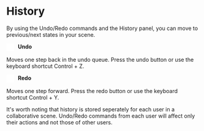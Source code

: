# History

By using the Undo/Redo commands and the History panel, you can move to previous/next states in your scene.

<img src="/assets/icons/undo.png" alt="undo" width="20" style="vertical-align:middle; margin-right:6px;"> **Undo**

Moves one step back in the undo queue. Press the undo button or use the keyboard shortcut Control + Z. 

<img src="/assets/icons/redo.png" alt="redo" width="20" style="vertical-align:middle; margin-right:6px;"> **Redo**

Moves one step forward. Press the redo button or use the keyboard shortcut Control + Y.

It's worth noting that history is stored seperately for each user in a collaborative scene. Undo/Redo commands from each user will affect only their actions and not those of other users.